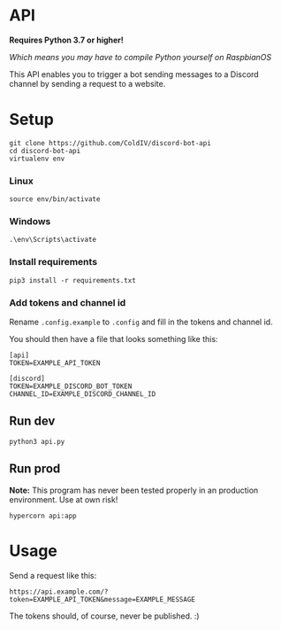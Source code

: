 # API
**Requires Python 3.7 or higher!**

*Which means you may have to compile Python yourself on RaspbianOS*

This API enables you to trigger a bot sending messages to a Discord channel by sending a request to a website.


# Setup
    git clone https://github.com/ColdIV/discord-bot-api
    cd discord-bot-api
    virtualenv env
### Linux
    source env/bin/activate
### Windows
    .\env\Scripts\activate
### Install requirements    
    pip3 install -r requirements.txt
### Add tokens and channel id
Rename `.config.example` to `.config` and fill in the tokens and channel id.

You should then have a file that looks something like this:

    [api]
    TOKEN=EXAMPLE_API_TOKEN
    
    [discord]
    TOKEN=EXAMPLE_DISCORD_BOT_TOKEN
    CHANNEL_ID=EXAMPLE_DISCORD_CHANNEL_ID

## Run dev
    python3 api.py
## Run prod
**Note:** This program has never been tested properly in an production environment. Use at own risk!

    hypercorn api:app
    
# Usage
Send a request like this:

    https://api.example.com/?token=EXAMPLE_API_TOKEN&message=EXAMPLE_MESSAGE


The tokens should, of course, never be published. :)
